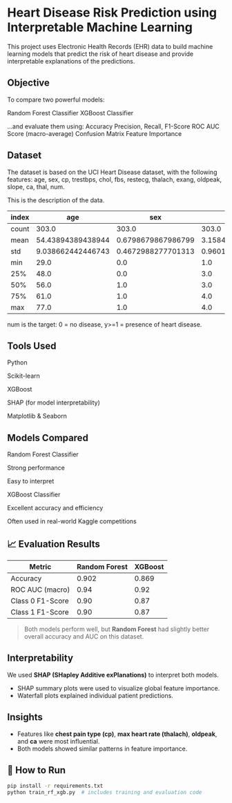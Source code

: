 # Heart Disease Risk Prediction using Interpretable Machine Learning
This project uses Electronic Health Records (EHR) data to build machine learning models that predict the risk of heart disease and provide interpretable explanations of the predictions.

## Objective

To compare two powerful models:

Random Forest Classifier
XGBoost Classifier

...and evaluate them using:
Accuracy
Precision, Recall, F1-Score
ROC AUC Score (macro-average)
Confusion Matrix
Feature Importance

## Dataset

The dataset is based on the UCI Heart Disease dataset, with the following features:
age, sex, cp, trestbps, chol, fbs, restecg, thalach, exang, oldpeak, slope, ca, thal, num.

This is the description of the data.


|index|age|sex|cp|trestbps|chol|fbs|restecg|thalach|exang|oldpeak|slope|ca|thal|num|
|---|---|---|---|---|---|---|---|---|---|---|---|---|---|---|
|count|303\.0|303\.0|303\.0|303\.0|303\.0|303\.0|303\.0|303\.0|303\.0|303\.0|303\.0|299\.0|301\.0|303\.0|
|mean|54\.43894389438944|0\.6798679867986799|3\.1584158415841586|131\.68976897689768|246\.69306930693068|0\.1485148514851485|0\.9900990099009901|149\.6072607260726|0\.32673267326732675|1\.0396039603960396|1\.6006600660066006|0\.6722408026755853|4\.73421926910299|0\.9372937293729373|
|std|9\.038662442446743|0\.4672988277701313|0\.9601256119600123|17\.599747729587687|51\.776917542637015|0\.35619787492797594|0\.9949712915251797|22\.875003276980376|0\.46979446452231716|1\.161075022068634|0\.6162261453459627|0\.9374383177242157|1\.9397057693786417|1\.2285356879701044|
|min|29\.0|0\.0|1\.0|94\.0|126\.0|0\.0|0\.0|71\.0|0\.0|0\.0|1\.0|0\.0|3\.0|0\.0|
|25%|48\.0|0\.0|3\.0|120\.0|211\.0|0\.0|0\.0|133\.5|0\.0|0\.0|1\.0|0\.0|3\.0|0\.0|
|50%|56\.0|1\.0|3\.0|130\.0|241\.0|0\.0|1\.0|153\.0|0\.0|0\.8|2\.0|0\.0|3\.0|0\.0|
|75%|61\.0|1\.0|4\.0|140\.0|275\.0|0\.0|2\.0|166\.0|1\.0|1\.6|2\.0|1\.0|7\.0|2\.0|
|max|77\.0|1\.0|4\.0|200\.0|564\.0|1\.0|2\.0|202\.0|1\.0|6\.2|3\.0|3\.0|7\.0|4\.0|

num is the target: 0 = no disease, y>=1 = presence of heart disease.


## Tools Used

Python

Scikit-learn

XGBoost

SHAP (for model interpretability)

Matplotlib & Seaborn

 ## Models Compared

Random Forest Classifier

Strong performance

Easy to interpret

XGBoost Classifier

Excellent accuracy and efficiency

Often used in real-world Kaggle competitions

## 📈 Evaluation Results

| Metric              | Random Forest | XGBoost  |
|---------------------|---------------|----------|
| Accuracy            | 0.902         | 0.869    |
| ROC AUC (macro)     | 0.94          | 0.92     |
| Class 0 F1-Score    | 0.90          | 0.87     |
| Class 1 F1-Score    | 0.90          | 0.87     |

> Both models perform well, but **Random Forest** had slightly better overall accuracy and AUC on this dataset.



## Interpretability
We used **SHAP (SHapley Additive exPlanations)** to interpret both models.

- SHAP summary plots were used to visualize global feature importance.  
- Waterfall plots explained individual patient predictions.

## Insights
- Features like **chest pain type (cp)**, **max heart rate (thalach)**, **oldpeak**, and **ca** were most influential.  
- Both models showed similar patterns in feature importance.

## 📂 How to Run

```bash
pip install -r requirements.txt
python train_rf_xgb.py  # includes training and evaluation code
```

